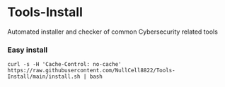 # Tools-Install
Automated installer and checker of common Cybersecurity related tools

### Easy install
```shell
curl -s -H 'Cache-Control: no-cache' https://raw.githubusercontent.com/NullCell8822/Tools-Install/main/install.sh | bash
```
